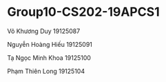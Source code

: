 # Group10-CS202-19APCS1

Võ Khương Duy
19125087

Nguyễn Hoàng Hiếu
19125091

Tạ Ngọc Minh Khoa
19125100

Phạm Thiên Long
19125104